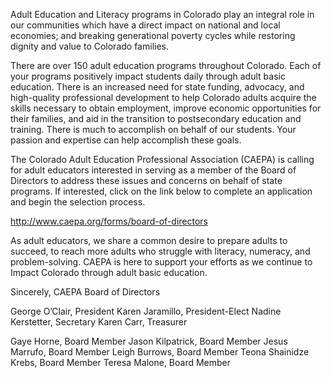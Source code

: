 Adult Education and Literacy programs in Colorado play an integral role in our communities which have a direct impact on national and local economies; and breaking generational poverty cycles while restoring dignity and value to Colorado families.

There are over 150 adult education programs throughout Colorado. Each of your programs positively impact students daily through adult basic education. There is an increased need for state funding, advocacy, and high-quality professional development to help Colorado adults acquire the skills necessary to obtain employment, improve economic opportunities for their families, and aid in the transition to postsecondary education and training. There is much to accomplish on behalf of our students. Your passion and expertise can help accomplish these goals.

The Colorado Adult Education Professional Association (CAEPA) is calling for adult educators interested in serving as a member of the Board of Directors to address these issues and concerns on behalf of state programs. If interested, click on the link below to complete an application and begin the selection process.

<http://www.caepa.org/forms/board-of-directors>

As adult educators, we share a common desire to prepare adults to succeed, to reach more adults who struggle with literacy, numeracy, and problem-solving. CAEPA is here to support your efforts as we continue to Impact Colorado through adult basic education.

Sincerely,
CAEPA Board of Directors

George O’Clair, President
Karen Jaramillo, President-Elect
Nadine Kerstetter, Secretary
Karen Carr, Treasurer

Gaye Horne, Board Member
Jason Kilpatrick, Board Member
Jesus Marrufo, Board Member
Leigh Burrows, Board Member
Teona Shainidze Krebs, Board Member
Teresa Malone, Board Member
